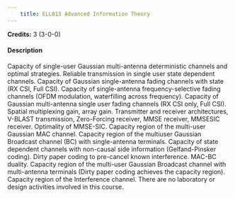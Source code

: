 ```yaml
---
    title: ELL813 Advanced Information Theory
---
```

**Credits:** 3 (3-0-0)



#### Description 
Capacity of single-user Gaussian multi-antenna deterministic channels and optimal strategies. Reliable transmission in single user state dependent channels. Capacity of Gaussian single-antenna fading channels with state (RX CSI, Full CSI). Capacity of single-antenna frequency-selective fading channels (OFDM modulation, waterfilling across frequency). Capacity of Gaussian multi-antenna single user fading channels (RX CSI only, Full CSI). Spatial multiplexing gain, array gain. Transmitter and receiver architectures, V-BLAST transmission, Zero-Forcing receiver, MMSE receiver, MMSESIC receiver. Optimality of MMSE-SIC. Capacity region of the multi-user Gaussian MAC channel. Capacity region of the multiuser Gaussian Broadcast channel (BC) with single-antenna terminals. Capacity of state dependent channels with non-causal side information (Gelfand-Pinsker coding). Dirty paper coding to pre-cancel known interference. MAC-BC duality. Capacity region of the multi-user Gaussian Broadcast channel with multi-antenna terminals (Dirty paper coding achieves the capacity region). Capacity region of the Interference channel. There are no laboratory or design activities involved in this course.